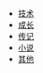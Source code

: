 <!--
 * @Author: JDR
 * @Date: 2020-08-03 16:30:31
 * @LastEditTime: 2020-08-03 18:46:48
 * @LastEditors: Please set LastEditors
 * @Description: 侧边栏
 * @FilePath: \JDR_Blog\docs\sidebar.md
--> 
* [技术](Front_End/ECMAscript/)
* [成长](Front_End/HTTP/)
* [传记](Front_End/HTTP/)
* [小说](Front_End/Vue/)
* [其他](Front_End/React/)